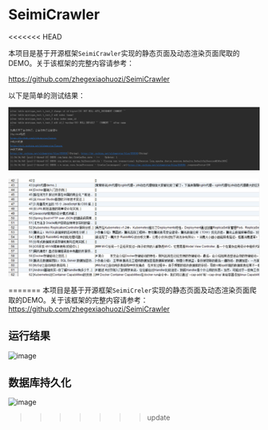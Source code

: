 # SeimiCrawler
<<<<<<< HEAD

本项目是基于开源框架`SeimiCrawler`实现的静态页面及动态渲染页面爬取的DEMO。关于该框架的完整内容请参考：

https://github.com/zhegexiaohuozi/SeimiCrawler

以下是简单的测试结果：

![image](images/1.png)

![image](images/2.png)

=======
本项目是基于开源框架`SeimiCreler`实现的静态页面及动态渲染页面爬取的DEMO。关于该框架的完整内容请参考：
https://github.com/zhegexiaohuozi/SeimiCrawler

## 运行结果

![image](/SeimiCrawler/images/ceshi.jpg)


## 数据库持久化

![image](/SeimiCrawler/images/shujuku.png)
>>>>>>> update
